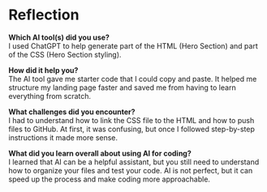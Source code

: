 # Reflection

**Which AI tool(s) did you use?**  
I used ChatGPT to help generate part of the HTML (Hero Section) and part of the CSS (Hero Section styling).

**How did it help you?**  
The AI tool gave me starter code that I could copy and paste. It helped me structure my landing page faster and saved me from having to learn everything from scratch.

**What challenges did you encounter?**  
I had to understand how to link the CSS file to the HTML and how to push files to GitHub. At first, it was confusing, but once I followed step-by-step instructions it made more sense.

**What did you learn overall about using AI for coding?**  
I learned that AI can be a helpful assistant, but you still need to understand how to organize your files and test your code. AI is not perfect, but it can speed up the process and make coding more approachable.
